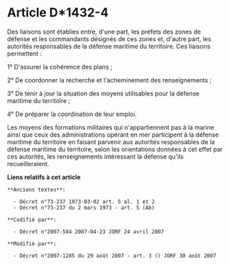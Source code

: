 # Article D*1432-4

Des liaisons sont établies entre, d'une part, les préfets des zones de défense et les commandants désignés de ces zones et,
d'autre part, les autorités responsables de la défense maritime du territoire. Ces liaisons permettent :

1° D'assurer la cohérence des plans ;

2° De coordonner la recherche et l'acheminement des renseignements ;

3° De tenir à jour la situation des moyens utilisables pour la défense maritime du territoire ;

4° De préparer la coordination de leur emploi.

Les moyens des formations militaires qui n'appartiennent pas à la marine ainsi que ceux des administrations opérant en mer
participent à la défense maritime du territoire en faisant parvenir aux autorités responsables de la défense maritime du
territoire, selon les orientations données à cet effet par ces autorités, les renseignements intéressant la défense qu'ils
recueilleraient.

**Liens relatifs à cet article**

	**Anciens textes**:

	  - Décret n°73-237 1973-03-02 art. 5 al. 1 et 2
	  - Décret n°73-237 du 2 mars 1973 - art. 5 (Ab)

	**Codifié par**:

	  - Décret n°2007-584 2007-04-23 JORF 24 avril 2007

	**Modifié par**:

	  - Décret n°2007-1285 du 29 août 2007 - art. 3 () JORF 30 août 2007
